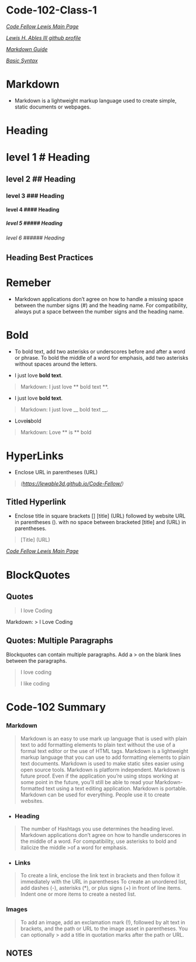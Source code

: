 # Code-102-Class-1   

*[Code Fellow Lewis Main Page](https://lewable3d.github.io/Reading-Notes/)*       

*[Lewis H. Ables III github profile](https://github.com/Lewable3d)*

*[Markdown Guide](https://www.markdownguide.org/getting-started/)*        

*[Basic Syntax](https://www.markdownguide.org/basic-syntax/)*

# Markdown 

* Markdown is a lightweight markup language used to create simple, static documents or webpages.

# Heading 

# level 1                     # Heading

## level 2                   ## Heading 

### level 3                 ### Heading 

#### level 4               #### Heading 

##### level 5             ##### Heading 

###### level 6           ###### Heading 

## Heading Best Practices

# Remeber

* Markdown applications don’t agree on how to handle a missing space between the number signs (#) and the heading name. For compatibility, 
always put a space between the number signs and the heading name.

# Bold

* To bold text, add two asterisks or underscores before and after a word or phrase. To bold the middle of a word for emphasis, add two asterisks without spaces around the letters.

- I just love **bold text**.

> Markdown: I just love ** bold text **.

- I just love __bold text__.

> Markdown: I just love __ bold text __.

- Love**is**bold 

> Markdown: Love ** is ** bold

# HyperLinks

- Enclose URL in parentheses (URL)

> *(https://lewable3d.github.io/Code-Fellow/)*

## Titled Hyperlink

- Enclose title in square brackets [] [title] (URL) followed by website URL in parentheses (). with no space between bracketed [title] and (URL) in parentheses.

> [Title] (URL)

*[Code Fellow Lewis Main Page](https://lewable3d.github.io/Reading-Notes/)*

# BlockQuotes

## Quotes
 
 >I love Coding

   Markdown:   > I Love Coding
   
## Quotes: Multiple Paragraphs
Blockquotes can contain multiple paragraphs. Add a > on the blank lines between the paragraphs.

> I love coding
> 
> I like coding

# Code-102 Summary

### Markdown
  
> Markdown is an easy to use mark up language that is used with plain text to add formatting elements to plain text without the use of a formal text editor 
>or the use of HTML tags. Markdown is a lightweight markup language that you can use to add formatting elements to plain text documents.
>Markdown is used to make static sites easier using open source tools. Markdown is platform independent. Markdown is future proof. Even if the application 
>you’re using stops working at some point in the future, you’ll still be able to read your Markdown-formatted text using a text editing application. 
>Markdown is portable. Markdown can be used for everything. People use it to create websites.

- ### Heading 

>The number of Hashtags you use determines the heading level. 
>Markdown applications don’t agree on how to handle underscores in the middle of a word. For compatibility, use asterisks to bold and italicize the middle >of a word for emphasis.

- ### Links

>To create a link, enclose the link text in brackets and then follow it immediately with the URL in parentheses 
>To create an unordered list, add dashes (-), asterisks (*), or plus signs (+) in front of line items. Indent one or more items to create a nested list.

### Images

>To add an image, add an exclamation mark (!), followed by alt text in brackets, and the path or URL to the image asset in parentheses. You can optionally >
>add a title in quotation marks after the path or URL.

## NOTES

